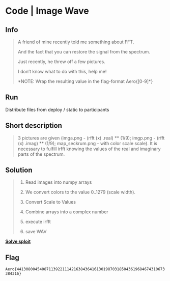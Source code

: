 # Code | Image Wave

## Info

> A friend of mine recently told me something about FFT. 
> 
> And the fact that you can restore the signal from the spectrum. 
> 
> Just recently, he threw off a few pictures. 
> 
> I don’t know what to do with this, help me!
>
> \*NOTE: Wrap the resulting value in the flag-format Aero{[0-9]\*}

## Run

Distribute files from deploy / static to participants

## Short description

> 3 pictures are given (imga.png - (rfft (x) .real) ** (1/9); imgp.png - (rfft (x) .imag) ** (1/9); map_seckrum.png - with color scale scale). It is necessary to fulfill irfft knowing the values of the real and imaginary parts of the spectrum.

## Solution

> 1. Read images into numpy arrays
>
> 2. We convert colors to the value 0..1279 (scale width).
>
> 3. Convert Scale to Values
>
> 4. Combine arrays into a complex number
>
> 5. execute irfft
>
> 6. save WAV

**[Solve sploit](solve/)**

## Flag

`Aero{44130800454087113922111421638436416130198703185043619684674310673384316}`
